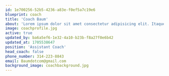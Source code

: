 ```yaml
---
id: 1e700256-52b5-4236-a83e-f0ef5a7c19e6
blueprint: coach
title: 'Coach Baum'
about: 'Lorem ipsum dolor sit amet consectetur adipisicing elit. Itaque, quis nisi? Mollitia pariatur inventore minus velit similique. Sint veniam illum ex deleniti perferendis molestiae, vitae itaque officiis dolores laboriosam placeat, non iusto nobis odio at quia illo maiores commodi, ducimus inventore atque aliquid suscipit? Laboriosam quo molestias doloribus natus mollitia quaerat impedit facere, veniam perspiciatis quam totam esse deserunt optio tes'
image: coachprofile.jpg
active: true
updated_by: ba6a5ef6-1e32-4a10-b23b-f8a27f0e6b42
updated_at: 1705538647
position: 'Assistant Coach'
head_coach: false
phone_number: 314-223-8843
email: Baumdotcom@gmail.com
background_image: coachbackground.jpg
---
```

